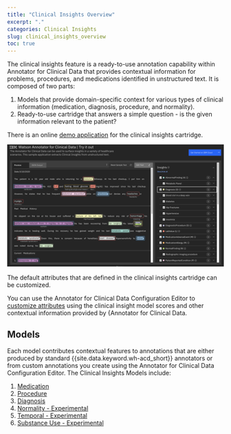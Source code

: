 ```yaml
---
title: "Clinical Insights Overview"
excerpt: "."
categories: Clinical Insights
slug: clinical_insights_overview
toc: true
---
```

<!-- ---

copyright:
  years: 2020
lastupdated: "2020-02-11"

keywords: annotator clinical data, clinical data, annotation

subcollection: wh-acd

---

# Clinical Insights Overview -->

The clinical insights feature is a ready-to-use annotation capability within Annotator for Clinical Data that provides contextual information for problems, procedures, and medications identified in unstructured text.  It is composed of two parts:

1. Models that provide domain-specific context for various types of clinical information (medication, diagnosis, procedure, and normality).
2. Ready-to-use cartridge that answers a simple question - is the given information relevant to the patient?

There is an online [demo application](https://acd-try-it-out.mybluemix.net/preview) for the clinical insights cartridge.

![demo app](../../images/demoApp.png)

The default attributes that are defined in the clinical insights cartridge can be customized.

You can use the Annotator for Clinical Data Configuration Editor to [customize attributes](/docs/wh-acd?topic=wh-acd-customizing#customizing) using the clinical insight model scores and other contextual information provided by {Annotator for Clinical Data.

## Models

Each model contributes contextual features to annotations that are either produced by standard {{site.data.keyword.wh-acd_short}} annotators or from custom annotations you create using the Annotator for Clinical Data Configuration Editor.  The Clinical Insights Models include:

1. [Medication](/docs/wh-acd?topic=wh-acd-clinical_insights_medication#clinical_insights_medication)
2. [Procedure](/docs/wh-acd?topic=wh-acd-clinical_insights_procedure#clinical_insights_procedure)
3. [Diagnosis](/docs/wh-acd?topic=wh-acd-clinical_insights_diagnosis#clinical_insights_diagnosis)
4. [Normality - Experimental](/docs/wh-acd?topic=wh-acd-clinical_insights_normality#clinical_insights_normality)
5. [Temporal - Experimental](/docs/wh-acd?topic=wh-acd-temporal_overview#temporal_overview)
6. [Substance Use - Experimental](/docs/wh-acd?topic=wh-acd-substance_use_overview#substance_use_overview)
